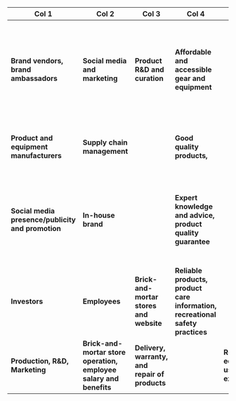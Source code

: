 | Col 1 | Col 2 | Col 3 | Col 4 | Col 5 | Col 6 | Col 7 |
| --- | --- | --- | --- | --- | --- | --- |
| **Brand vendors, brand ambassadors** | **Social media and marketing** | **Product R&D and curation** | **Affordable and accessible gear and equipment** |   | **Reliable products, expert knowledge, accessible and affordable gear**<br>**Fostering brand loyalty, brand reliability, hosting events, offering discounts** | **Anyone interested in participating in outdoor activities** |
| **Product and equipment manufacturers** | **Supply chain management** |   | **Good quality products,** |   | **Word of mouth, social media/marketing** | **Recreational users from novice to expert, industry professionals** |
| **Social media presence/publicity and promotion** | **In-house brand** |   | **Expert knowledge and advice, product quality guarantee** |   | **Brand ambassadors' social media (Instagram, Twitter, Facebook, etc.)**<br>**Brick-and-mortar stores, curbside pickup, parcel delivery** | **Everyone who purchases products from us** |
| **Investors** | **Employees** | **Brick-and-mortar stores and website** | **Reliable products, product care information, recreational safety practices** |   | **In-person workshops, phone, email, social media** |   |
| **Production, R&D, Marketing** | **Brick-and-mortar store operation, employee salary and benefits** | **Delivery, warranty, and repair of products** |   | **Rental equipment, used gear exchanges/sale** | **Selling products, membership model, in-house lessons and courses** | **Building brand loyalty and trust for future repeated purchases** |
